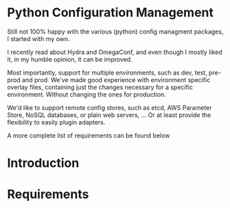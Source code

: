 
# Python Configuration Management

Still not 100% happy with the various (python) config managment packages,
I started with my own.

I recently read about Hydra and OmegaConf, and even though I mostly liked it,
in my humble opinion, it can be improved.

Most importantly, support for multiple environments, such as dev, test,
pre-prod and prod. We've made good experience with environment specific overlay
files, containing just the changes necessary for a specific environment. Without
changing the ones for production.

We'd like to support remote config stores, such as etcd, AWS Parameter Store,
NoSQL databases, or plain web servers, ... Or at least provide the flexibility
to easily plugin adapters.

A more complete list of requirements can be found below

# Introduction


# Requirements
